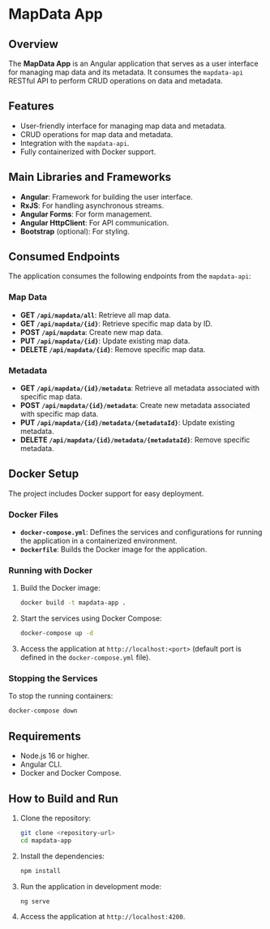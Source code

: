 # MapData App

## Overview
The **MapData App** is an Angular application that serves as a user interface for managing map data and its metadata. It consumes the `mapdata-api` RESTful API to perform CRUD operations on data and metadata.

## Features
- User-friendly interface for managing map data and metadata.
- CRUD operations for map data and metadata.
- Integration with the `mapdata-api`.
- Fully containerized with Docker support.

## Main Libraries and Frameworks
- **Angular**: Framework for building the user interface.
- **RxJS**: For handling asynchronous streams.
- **Angular Forms**: For form management.
- **Angular HttpClient**: For API communication.
- **Bootstrap** (optional): For styling.

## Consumed Endpoints
The application consumes the following endpoints from the `mapdata-api`:

### Map Data
- **GET `/api/mapdata/all`**: Retrieve all map data.
- **GET `/api/mapdata/{id}`**: Retrieve specific map data by ID.
- **POST `/api/mapdata`**: Create new map data.
- **PUT `/api/mapdata/{id}`**: Update existing map data.
- **DELETE `/api/mapdata/{id}`**: Remove specific map data.

### Metadata
- **GET `/api/mapdata/{id}/metadata`**: Retrieve all metadata associated with specific map data.
- **POST `/api/mapdata/{id}/metadata`**: Create new metadata associated with specific map data.
- **PUT `/api/mapdata/{id}/metadata/{metadataId}`**: Update existing metadata.
- **DELETE `/api/mapdata/{id}/metadata/{metadataId}`**: Remove specific metadata.

## Docker Setup
The project includes Docker support for easy deployment.

### Docker Files
- **`docker-compose.yml`**: Defines the services and configurations for running the application in a containerized environment.
- **`Dockerfile`**: Builds the Docker image for the application.

### Running with Docker
1. Build the Docker image:
   ```bash
   docker build -t mapdata-app .
   ```
2. Start the services using Docker Compose:
   ```bash
   docker-compose up -d
   ```
3. Access the application at `http://localhost:<port>` (default port is defined in the `docker-compose.yml` file).

### Stopping the Services
To stop the running containers:
```bash
docker-compose down
```

## Requirements
- Node.js 16 or higher.
- Angular CLI.
- Docker and Docker Compose.

## How to Build and Run
1. Clone the repository:
   ```bash
   git clone <repository-url>
   cd mapdata-app
   ```
2. Install the dependencies:
   ```bash
   npm install
   ```
3. Run the application in development mode:
   ```bash
   ng serve
   ```
4. Access the application at `http://localhost:4200`.